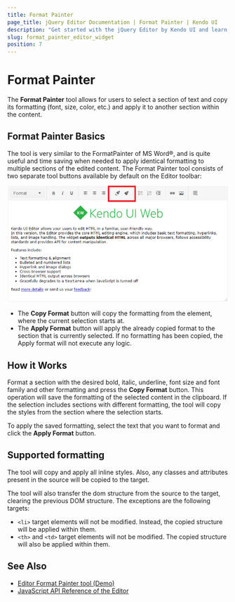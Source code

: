 ```yaml
---
title: Format Painter
page_title: jQuery Editor Documentation | Format Painter | Kendo UI
description: "Get started with the jQuery Editor by Kendo UI and learn how to use its Format Painter tool."
slug: format_painter_editor_widget
position: 7
---
```


# Format Painter

The **Format Painter** tool allows for users to select a section of text and copy its formatting (font, size, color, etc.) and apply it to another section within the content.

## Format Painter Basics

The tool is very similar to the FormatPainter of MS Word®, and is quite useful and time saving when needed to apply identical formatting to multiple sections of the edited content. The Format Painter tool consists of two separate tool buttons available by default on the Editor toolbar:

![Image Browser Dialog](format-painter.png)

* The **Copy Format** button will copy the formatting from the element, where the current selection starts at.
* The **Apply Format** button will apply the already copied format to the section that is currently selected. If no formatting has been copied, the Apply format will not execute any logic.

## How it Works

Format a section with the desired bold, italic, underline, font size and font family and other formatting and press the **Copy Format** button. This operation will save the formatting of the selected content in the clipboard. If the selection includes sections with different formatting, the tool will copy the styles from the section where the selection starts.

To apply the saved formatting, select the text that you want to format and click the **Apply Format** button.

## Supported formatting

The tool will copy and apply all inline styles. Also, any classes and attributes present in the source will be copied to the target.

The tool will also transfer the dom structure from the source to the target, clearing the previous DOM structure. The exceptions are the following targets:

* `<li>` target elements will not be modified. Instead, the copied structure will be applied within them.
* `<th>` and `<td>` target elements will not be modified. The copied structure will also be applied within them.

## See Also

* [Editor Format Painter tool (Demo)](https://demos.telerik.com/kendo-ui/editor/format-painter)
* [JavaScript API Reference of the Editor](/api/javascript/ui/editor)
